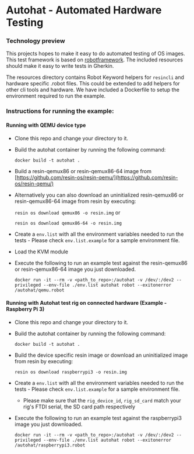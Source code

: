 # Autohat - Automated Hardware Testing
### Technology preview

This projects hopes to make it easy to do automated testing of OS images. This test framework is based on [robotframework](http://robotframework.org). The included resources should make it easy to write tests in Gherkin.

The resources directory contains Robot Keyword helpers for ``resincli`` and hardware specific .robot files. This could be extended to add helpers for other cli tools and hardware. We have included a Dockerfile to setup the environment required to run the example.

### Instructions for running the example:

#### Running with QEMU device type

* Clone this repo and change your directory to it.

* Build the autohat container by running the following command:

  ``docker build -t autohat .``

* Build a resin-qemux86 or resin-qemux86-64 image from [https://github.com/resin-os/resin-qemu/](https://github.com/resin-os/resin-qemu/)

* Alternatively you can also download an uninitialized resin-qemux86 or resin-qemux86-64 image from resin by executing:

  ``resin os download qemux86 -o resin.img`` or

  ``resin os download qemux86-64 -o resin.img``

* Create a `env.list` with all the environment variables needed to run the tests - Please check `env.list.example` for a sample environment file.

* Load the KVM module

* Execute the following to run an example test against the resin-qemux86 or resin-qemux86-64 image you just downloaded.

    ``docker run -it --rm -v <path_to_repo>:/autohat -v /dev/:/dev2 --privileged --env-file ./env.list autohat robot --exitonerror /autohat/qemu.robot``

#### Running with Autohat test rig on connected hardware (Example - Raspberry Pi 3)

* Clone this repo and change your directory to it.

* Build the autohat container by running the following command:

  ``docker build -t autohat .``

* Build the device specific resin image or download an uninitialized image from resin by executing:

  ``resin os download raspberrypi3 -o resin.img``

* Create a `env.list` with all the environment variables needed to run the tests - Please check `env.list.example` for a sample environment file.

	* Please make sure that the ``rig_device_id``, ``rig_sd_card`` match your rig's FTDI serial, the SD card path respectively

* Execute the following to run an example test against the raspberrypi3 image you just downloaded.

    ``docker run -it --rm -v <path_to_repo>:/autohat -v /dev/:/dev2 --privileged --env-file ./env.list autohat robot --exitonerror /autohat/raspberrypi3.robot``
